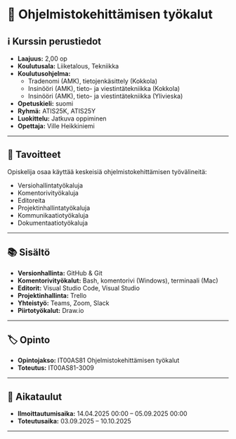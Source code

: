 # 📘 Ohjelmistokehittämisen työkalut

## ℹ️ Kurssin perustiedot

- **Laajuus:** 2,00 op  
- **Koulutusala:** Liiketalous, Tekniikka  
- **Koulutusohjelma:**  
  - Tradenomi (AMK), tietojenkäsittely (Kokkola)  
  - Insinööri (AMK), tieto- ja viestintätekniikka (Kokkola)  
  - Insinööri (AMK), tieto- ja viestintätekniikka (Ylivieska)  
- **Opetuskieli:** suomi  
- **Ryhmä:** ATIS25K, ATIS25Y  
- **Luokittelu:** Jatkuva oppiminen  
- **Opettaja:** Ville Heikkiniemi  

---

## 🎯 Tavoitteet

Opiskelija osaa käyttää keskeisiä ohjelmistokehittämisen työvälineitä:

- Versiohallintatyökaluja  
- Komentorivityökaluja  
- Editoreita  
- Projektinhallintatyökaluja  
- Kommunikaatiotyökaluja  
- Dokumentaatiotyökaluja  

---

## 📚 Sisältö

- **Versionhallinta:** GitHub & Git  
- **Komentorivityökalut:** Bash, komentorivi (Windows), terminaali (Mac)  
- **Editorit:** Visual Studio Code, Visual Studio  
- **Projektinhallinta:** Trello  
- **Yhteistyö:** Teams, Zoom, Slack  
- **Piirtotyökalut:** Draw.io  

---

## 🏷️ Opinto

- **Opintojakso:** IT00AS81 Ohjelmistokehittämisen työkalut  
- **Toteutus:** IT00AS81-3009  

---

## 📅 Aikataulut

- **Ilmoittautumisaika:** 14.04.2025 00:00 – 05.09.2025 00:00  
- **Toteutusaika:** 03.09.2025 – 10.10.2025  

---
